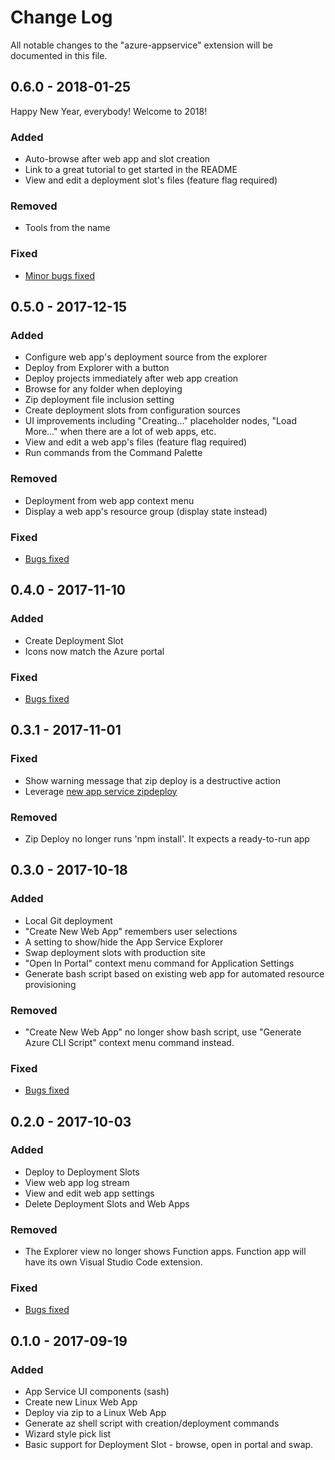 # Change Log
All notable changes to the "azure-appservice" extension will be documented in this file.

## 0.6.0 - 2018-01-25
Happy New Year, everybody!  Welcome to 2018!

### Added
- Auto-browse after web app and slot creation
- Link to a great tutorial to get started in the README
- View and edit a deployment slot's files (feature flag required)

### Removed
- Tools from the name

### Fixed
- [Minor bugs fixed](https://github.com/Microsoft/vscode-azureappservice/pull/275)


## 0.5.0 - 2017-12-15
### Added
- Configure web app's deployment source from the explorer
- Deploy from Explorer with a button
- Deploy projects immediately after web app creation
- Browse for any folder when deploying
- Zip deployment file inclusion setting
- Create deployment slots from configuration sources
- UI improvements including "Creating..." placeholder nodes, "Load More..." when there are a lot of web apps, etc.
- View and edit a web app's files (feature flag required)
- Run commands from the Command Palette

### Removed
- Deployment from web app context menu
- Display a web app's resource group (display state instead)

### Fixed
- [Bugs fixed](https://github.com/Microsoft/vscode-azureappservice/issues?q=is%3Aissue+milestone%3A%220.5.0%22+label%3Abug+is%3Aclosed)

## 0.4.0 - 2017-11-10
### Added
- Create Deployment Slot
- Icons now match the Azure portal

### Fixed
- [Bugs fixed](https://github.com/Microsoft/vscode-azureappservice/issues?q=is%3Aissue+milestone%3A%22Version+0.4.0%22+label%3Abug+is%3Aclosed)

## 0.3.1 - 2017-11-01
### Fixed
- Show warning message that zip deploy is a destructive action
- Leverage [new app service zipdeploy](https://github.com/projectkudu/kudu/wiki/Deploying-from-a-zip-file)

### Removed
- Zip Deploy no longer runs 'npm install'. It expects a ready-to-run app

## 0.3.0 - 2017-10-18
### Added
- Local Git deployment
- "Create New Web App" remembers user selections
- A setting to show/hide the App Service Explorer
- Swap deployment slots with production site
- "Open In Portal" context menu command for Application Settings
- Generate bash script based on existing web app for automated resource provisioning

### Removed
- "Create New Web App" no longer show bash script, use "Generate Azure CLI Script" context menu command instead.

### Fixed
- [Bugs fixed](https://github.com/Microsoft/vscode-azureappservice/issues?q=is%3Aissue+milestone%3A%22Version+0.3.0%22+is%3Aclosed+label%3Abug)

## 0.2.0 - 2017-10-03
### Added
- Deploy to Deployment Slots
- View web app log stream
- View and edit web app settings
- Delete Deployment Slots and Web Apps

### Removed
- The Explorer view no longer shows Function apps. Function app will have its own Visual Studio Code extension.

### Fixed
- [Bugs fixed](https://github.com/Microsoft/vscode-azureappservice/issues?q=is%3Aissue+milestone%3A%22Version+0.2.0%22+label%3Abug+is%3Aclosed)

## 0.1.0 - 2017-09-19
### Added
- App Service UI components (sash)
- Create new Linux Web App
- Deploy via zip to a Linux Web App
- Generate az shell script with creation/deployment commands
- Wizard style pick list
- Basic support for Deployment Slot - browse, open in portal and swap.
